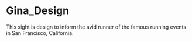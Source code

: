 # Gina_Design
This sight is design to inform the avid runner of the famous running events in San Francisco, California.
